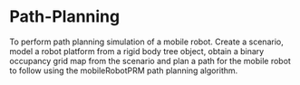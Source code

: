 # Path-Planning
To perform path planning simulation of a mobile robot. Create a  scenario, model a robot platform from a rigid body tree object, obtain a  binary occupancy grid map from the scenario and plan a path for the  mobile robot to follow using the mobileRobotPRM path planning algorithm.
